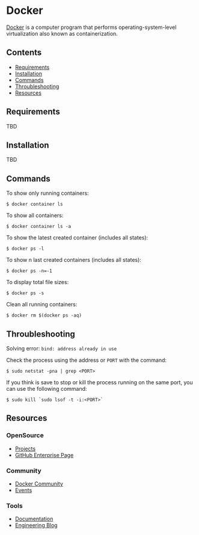 # Docker

[Docker](https://www.docker.com/) is a computer program that performs operating-system-level virtualization also known as containerization.

## Contents

- [Requirements](#requirements)
- [Installation](#installation)
- [Commands](#commands)
- [Throubleshooting](#throubleshooting)
- [Resources](#resources)

## Requirements

TBD

## Installation

TBD

## Commands

To show only running containers:

```
$ docker container ls
```

To show all containers:

```
$ docker container ls -a
```

To show the latest created container (includes all states):

```
$ docker ps -l
```

To show n last created containers (includes all states):

```
$ docker ps -n=-1
```

To display total file sizes:

```
$ docker ps -s
```

Clean all running containers:

```
$ docker rm $(docker ps -aq)
```

## Throubleshooting

Solving error: `bind: address already in use`

Check the process using the address or `PORT` with the command:

```
$ sudo netstat -pna | grep <PORT>
```

If you think is save to stop or kill the process running on the same port, you can use the following command:

```
$ sudo kill `sudo lsof -t -i:<PORT>`
```

## Resources

### OpenSource
- [Projects](https://www.docker.com/community/open-source)
- [GitHub Enterprise Page](https://github.com/docker)

### Community
- [Docker Community](https://www.docker.com/docker-community)
- [Events](https://events.docker.com/)

### Tools
- [Documentation](https://docs.docker.com/)
- [Engineering Blog](https://engineering.docker.com/)

